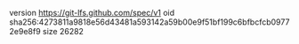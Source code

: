 version https://git-lfs.github.com/spec/v1
oid sha256:4273811a9818e56d43481a593142a59b00e9f51bf199c6bfbcfcb09772e9e8f9
size 26282
